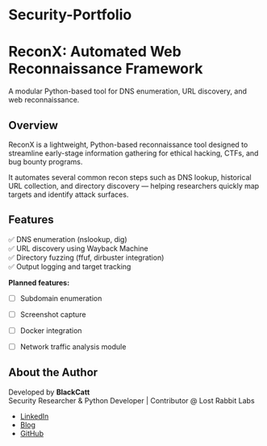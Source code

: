 # Security-Portfolio

# ReconX: Automated Web Reconnaissance Framework
A modular Python-based tool for DNS enumeration, URL discovery, and web reconnaissance.

## Overview
ReconX is a lightweight, Python-based reconnaissance tool designed to streamline early-stage information gathering for ethical hacking, CTFs, and bug bounty programs.  

It automates several common recon steps such as DNS lookup, historical URL collection, and directory discovery — helping researchers quickly map targets and identify attack surfaces.

## Features
✅ DNS enumeration (nslookup, dig)  
✅ URL discovery using Wayback Machine  
✅ Directory fuzzing (ffuf, dirbuster integration)  
✅ Output logging and target tracking  

**Planned features:**
- [ ] Subdomain enumeration  
- [ ] Screenshot capture  
- [ ] Docker integration  
- [ ] Network traffic analysis module  


## About the Author
Developed by **BlackCatt**  
Security Researcher & Python Developer | Contributor @ Lost Rabbit Labs  

- [LinkedIn](https://www.linkedin.com/in/jon-luke-harvey-494b7a21a/)
- [Blog](https://exploitabledev.blogspot.com/)
- [GitHub](https://github.com/JonLH22)


